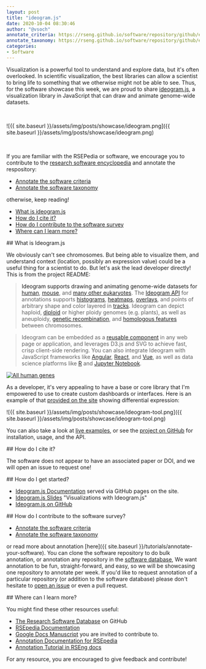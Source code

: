 ```yaml
---
layout: post
title: "ideogram.js"
date: 2020-10-04 08:30:46
author: "@vsoch"
annotate_criteria: https://rseng.github.io/software/repository/github/eweitz/ideogram/annotate-criteria/
annotate_taxonomy: https://rseng.github.io/software/repository/github/eweitz/ideogram/annotate-taxonomy/
categories:
- Software
---
```


Visualization is a powerful tool to understand and explore data, but it's often overlooked. 
In scientific visualization, the best libraries can allow a scientist to bring life to something that we
otherwise might not be able to see. Thus, for the software showcase this week, we are proud to share <a href="https://github.com/eweitz/ideogram" target="_blank">ideogram.js</a>,
a visualization library in JavaScript that can draw and animate genome-wide datasets.

<br>

![{{ site.baseurl }}/assets/img/posts/showcase/ideogram.png]({{ site.baseurl }}/assets/img/posts/showcase/ideogram.png)

<br>

If you are familiar with the RSEPedia or software, we encourage you to contribute to the [research software encyclopedia](https://rseng.github.io/rse/tutorials/annotation/) and annotate the respository:

<ul>
<li><a href="{{ page.annotate_criteria }}" target="_blank">Annotate the software criteria</a></li>
<li><a href="{{ page.annotate_taxonomy }}" target="_blank">Annotate the software taxonomy</a></li>
</ul>

otherwise, keep reading!

<!--more--> 

 - [What is ideogram.js](#what-is)
 - [How do I cite it?](#cite)
 - [How do I contribute to the software survey](#contribute)
 - [Where can I learn more?](#learn-more)


<a id="what-is">
## What is Ideogram.js

We obviously can't see chromosomes. But being able to visualize them, and understand context (location, possibly an expression
value) could be a useful thing for a scientist to do. But let's ask the lead developer directly! This is from the project README:

> Ideogram supports drawing and animating genome-wide datasets for [human](https://eweitz.github.io/ideogram/human), [mouse](https://eweitz.github.io/ideogram/mouse), and [many other eukaryotes](https://eweitz.github.io/ideogram/eukaryotes).  The [Ideogram API](https://github.com/eweitz/ideogram/blob/master/api.md) for annotations supports [histograms](https://eweitz.github.io/ideogram/annotations-histogram), [heatmaps](https://eweitz.github.io/ideogram/annotations-heatmap), [overlays](https://eweitz.github.io/ideogram/annotations-overlaid), and points of arbitrary shape and color layered in [tracks](https://eweitz.github.io/ideogram/annotations-tracks). Ideogram can depict haploid, [diploid](https://eweitz.github.io/ideogram/ploidy-basic) or higher ploidy genomes (e.g. plants), as well as aneuploidy, [genetic recombination](https://eweitz.github.io/ideogram/ploidy-recombination), and [homologous features](https://eweitz.github.io/ideogram/homology-basic) between chromosomes. 

> Ideogram can be embedded as a [reusable component](https://github.com/eweitz/ideogram#usage) in any web page or application, and leverages D3.js and SVG to achieve fast, crisp client-side rendering. You can also integrate Ideogram with JavaScript frameworks like [Angular](https://github.com/eweitz/ideogram/tree/master/examples/angular), [React](https://github.com/eweitz/ideogram/tree/master/examples/react), and [Vue](https://github.com/eweitz/ideogram/tree/master/examples/vue), as well as data science platforms like [R](https://github.com/eweitz/ideogram/tree/master/examples/r) and [Jupyter Notebook](https://github.com/eweitz/ideogram/tree/master/examples/jupyter).

[![All human genes](https://raw.githubusercontent.com/eweitz/ideogram/master/examples/vanilla/ideogram_histogram_all_human_genes.png)](https://eweitz.github.io/ideogram/annotations_histogram.html)


As a developer, it's very appealing to have a base or core library that I'm empowered to use to create custom dashboards or interfaces.
Here is an example of that [provided on the site](https://eweitz.github.io/ideogram/differential-expression) showing differential expression:

![{{ site.baseurl }}/assets/img/posts/showcase/ideogram-tool.png]({{ site.baseurl }}/assets/img/posts/showcase/ideogram-tool.png)

You can also take a look at [live examples](https://eweitz.github.io/ideogram/), or see the [project on GitHub](https://github.com/eweitz/ideogram) for installation, usage, and the API.


<a id="cite">
## How do I cite it?

The software does not appear to have an associated paper or DOI, and we will open an issue to request one!

<a id="getting-started">
## How do I get started?
 
 - [Ideogram.js Documentation](https://eweitz.github.io/ideogram/) served via GitHub pages on the site.
 - [Ideogram.js Slides](https://speakerdeck.com/eweitz/designing-genome-visualizations-with-ideogramjs) "Visualizations with Ideogram.js"
 - [Ideogram.js on GitHub](https://github.com/eweitz/ideogram/) 


<a id="contribute">
## How do I contribute to the software survey?

<ul>
  <li><a href="{{ page.annotate_criteria }}" target="_blank">Annotate the software criteria</a></li>
  <li><a href="{{ page.annotate_taxonomy }}" target="_blank">Annotate the software taxonomy</a></li>
</ul>

or read more about annotation [here]({{ site.baseurl }}/tutorials/annotate-your-software). You can clone the software repository to do
bulk annotation, or annotation any repository in the <a href="https://rseng.github.io/software/" target="_blank">software database</a>,
We want annotation to be fun, straight-forward, and easy, so we will be showcasing one repository to annotate per week.
If you'd like to request annotation of a particular repository (or addition to the software database)
please don't hesitate to [open an issue](https://github.com/rseng/software/issues) or even a pull request.

<a id="learn-more">
## Where can I learn more?

You might find these other resources useful:

 - [The Research Software Database](https://github.com/rseng/software) on GitHub
 - [RSEpedia Documentation](https://rseng.github.io/rse)
 - [Google Docs Manuscript](https://docs.google.com/document/d/1wDb0udH9OrFWrMBsAVb8RrUMCKKRHoyEep7yveJ1d0k/edit) you are invited to contribute to.
 - [Annotation Documentation for RSEpedia](https://rseng.github.io/rse/tutorials/annotation/)
 - [Annotation Tutorial in RSEng docs](https://rseng.github.io/rse/tutorials/annotation/)

For any resource, you are encouraged to give feedback and contribute!
